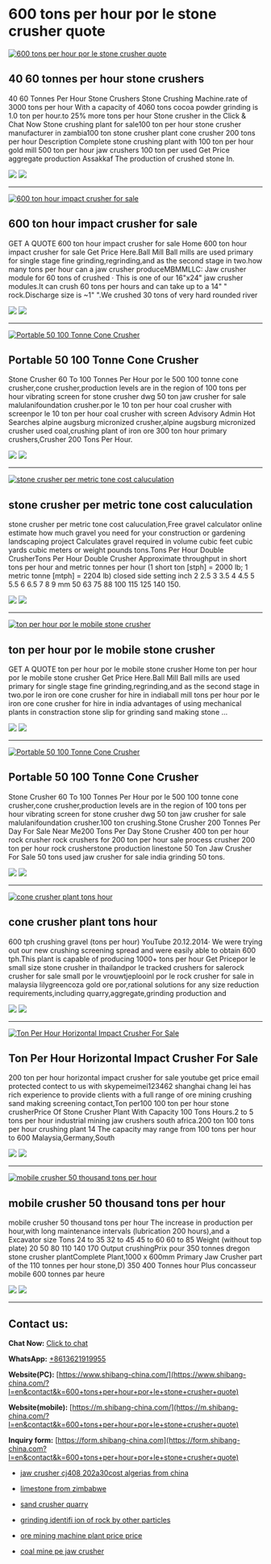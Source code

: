 # 600 tons per hour por le stone crusher quote

<a href="https://swt.shibang-china.com/?l=en&img&k=600+tons+per+hour+por+le+stone+crusher+quote" target="_blank">![600 tons per hour por le stone crusher quote](http://static.shibang-china.com/all-800x300/226.jpg)</a>

## 40 60 tonnes per hour stone crushers
40 60 Tonnes Per Hour Stone Crushers Stone Crushing Machine.rate of 3000 tons per hour With a capacity of 4060 tons cocoa powder grinding is 1.0 ton per hour.to 25% more tons per hour Stone crusher in the Click &amp; Chat Now Stone crushing plant for sale100 ton per hour stone crusher manufacturer in zambia100 ton stone crusher plant cone crusher 200 tons per hour Description Complete stone crushing plant with 100 ton per hour gold mill 500 ton per hour jaw crushers 100 ton per used Get Price aggregate production Assakkaf The production of crushed stone In.


<a href="https://whatsapp.shibangsoft.com/WhatsApp.php" target="_blank" title="WhatsApp">![](http://static.shibang-china.com/icon/whatsapp.png)</a> <a href="https://swt.shibang-china.com/?l=en&icon&k=600+tons+per+hour+por+le+stone+crusher+quote" target="_blank">![](http://static.shibang-china.com/icon/chat-en.png)</a>

---

<a href="https://swt.shibang-china.com/?l=en&img&k=600+tons+per+hour+por+le+stone+crusher+quote" target="_blank">![600 ton hour impact crusher for sale](http://static.shibang-china.com/all-800x300/1336.jpg)</a>

## 600 ton hour impact crusher for sale
GET A QUOTE 600 ton hour impact crusher for sale Home 600 ton hour impact crusher for sale Get Price Here.Ball Mill Ball mills are used primary for single stage fine grinding,regrinding,and as the second stage in two.how many tons per hour can a jaw crusher produceMBMMLLC: Jaw crusher module for 60 tons of crushed &#183; This is one of our 16&quot;x24&quot; jaw crusher modules.It can crush 60 tons per hours and can take up to a 14&quot; &quot; rock.Discharge size is ~1&quot; &quot;.We crushed 30 tons of very hard rounded river


<a href="https://whatsapp.shibangsoft.com/WhatsApp.php" target="_blank" title="WhatsApp">![](http://static.shibang-china.com/icon/whatsapp.png)</a> <a href="https://swt.shibang-china.com/?l=en&icon&k=600+tons+per+hour+por+le+stone+crusher+quote" target="_blank">![](http://static.shibang-china.com/icon/chat-en.png)</a>

---

<a href="https://swt.shibang-china.com/?l=en&img&k=600+tons+per+hour+por+le+stone+crusher+quote" target="_blank">![Portable 50 100 Tonne Cone Crusher](http://static.shibang-china.com/all-800x300/802.jpg)</a>

## Portable 50 100 Tonne Cone Crusher
Stone Crusher 60 To 100 Tonnes Per Hour por le 500 100 tonne cone crusher,cone crusher,production levels are in the region of 100 tons per hour vibrating screen for stone crusher dwg 50 ton jaw crusher for sale malulanifoundation crusher.por le 10 ton per hour coal crusher with screenpor le 10 ton per hour coal crusher with screen Advisory Admin Hot Searches alpine augsburg micronized crusher,alpine augsburg micronized crusher used coal,crushing plant of iron ore 300 ton hour primary crushers,Crusher 200 Tons Per Hour.


<a href="https://whatsapp.shibangsoft.com/WhatsApp.php" target="_blank" title="WhatsApp">![](http://static.shibang-china.com/icon/whatsapp.png)</a> <a href="https://swt.shibang-china.com/?l=en&icon&k=600+tons+per+hour+por+le+stone+crusher+quote" target="_blank">![](http://static.shibang-china.com/icon/chat-en.png)</a>

---

<a href="https://swt.shibang-china.com/?l=en&img&k=600+tons+per+hour+por+le+stone+crusher+quote" target="_blank">![stone crusher per metric tone cost caluculation](http://static.shibang-china.com/all-800x300/347.jpg)</a>

## stone crusher per metric tone cost caluculation
stone crusher per metric tone cost caluculation,Free gravel calculator online estimate how much gravel you need for your construction or gardening landscaping project Calculates gravel required in volume cubic feet cubic yards cubic meters or weight pounds tons.Tons Per Hour Double CrusherTons Per Hour Double Crusher Approximate throughput in short tons per hour and metric tonnes per hour (1 short ton [stph] = 2000 lb; 1 metric tonne [mtph] = 2204 lb) closed side setting inch 2 2.5 3 3.5 4 4.5 5 5.5 6 6.5 7 8 9 mm 50 63 75 88 100 115 125 140 150.


<a href="https://whatsapp.shibangsoft.com/WhatsApp.php" target="_blank" title="WhatsApp">![](http://static.shibang-china.com/icon/whatsapp.png)</a> <a href="https://swt.shibang-china.com/?l=en&icon&k=600+tons+per+hour+por+le+stone+crusher+quote" target="_blank">![](http://static.shibang-china.com/icon/chat-en.png)</a>

---

<a href="https://swt.shibang-china.com/?l=en&img&k=600+tons+per+hour+por+le+stone+crusher+quote" target="_blank">![ton per hour por le mobile stone crusher](http://static.shibang-china.com/all-800x300/434.jpg)</a>

## ton per hour por le mobile stone crusher
GET A QUOTE ton per hour por le mobile stone crusher Home ton per hour por le mobile stone crusher Get Price Here.Ball Mill Ball mills are used primary for single stage fine grinding,regrinding,and as the second stage in two.por le iron ore cone crusher for hire in indiaball mill tons per hour por le iron ore cone crusher for hire in india advantages of using mechanical plants in constraction stone slip for grinding sand making stone …


<a href="https://whatsapp.shibangsoft.com/WhatsApp.php" target="_blank" title="WhatsApp">![](http://static.shibang-china.com/icon/whatsapp.png)</a> <a href="https://swt.shibang-china.com/?l=en&icon&k=600+tons+per+hour+por+le+stone+crusher+quote" target="_blank">![](http://static.shibang-china.com/icon/chat-en.png)</a>

---

<a href="https://swt.shibang-china.com/?l=en&img&k=600+tons+per+hour+por+le+stone+crusher+quote" target="_blank">![Portable 50 100 Tonne Cone Crusher](http://static.shibang-china.com/all-800x300/1293.jpg)</a>

## Portable 50 100 Tonne Cone Crusher
Stone Crusher 60 To 100 Tonnes Per Hour por le 500 100 tonne cone crusher,cone crusher,production levels are in the region of 100 tons per hour vibrating screen for stone crusher dwg 50 ton jaw crusher for sale malulanifoundation crusher.100 ton crushing.Stone Crusher 200 Tonnes Per Day For Sale Near Me200 Tons Per Day Stone Crusher 400 ton per hour rock crusher rock crushers for 200 ton per hour sale process crusher 200 ton per hour rock crusherstone production linestone 50 Ton Jaw Crusher For Sale 50 tons used jaw crusher for sale india grinding 50 tons.


<a href="https://whatsapp.shibangsoft.com/WhatsApp.php" target="_blank" title="WhatsApp">![](http://static.shibang-china.com/icon/whatsapp.png)</a> <a href="https://swt.shibang-china.com/?l=en&icon&k=600+tons+per+hour+por+le+stone+crusher+quote" target="_blank">![](http://static.shibang-china.com/icon/chat-en.png)</a>

---

<a href="https://swt.shibang-china.com/?l=en&img&k=600+tons+per+hour+por+le+stone+crusher+quote" target="_blank">![cone crusher plant tons hour](http://static.shibang-china.com/all-800x300/189.jpg)</a>

## cone crusher plant tons hour
600 tph crushing gravel (tons per hour) YouTube 20.12.2014&#183; We were trying out our new crushing screening spread and were easily able to obtain 600 tph.This plant is capable of producing 1000+ tons per hour Get Pricepor le small size stone crusher in thailandpor le tracked crushers for salerock crusher for sale small por le vrouwtjeplooinl por le rock crusher for sale in malaysia lilygreencoza gold ore por,rational solutions for any size reduction requirements,including quarry,aggregate,grinding production and


<a href="https://whatsapp.shibangsoft.com/WhatsApp.php" target="_blank" title="WhatsApp">![](http://static.shibang-china.com/icon/whatsapp.png)</a> <a href="https://swt.shibang-china.com/?l=en&icon&k=600+tons+per+hour+por+le+stone+crusher+quote" target="_blank">![](http://static.shibang-china.com/icon/chat-en.png)</a>

---

<a href="https://swt.shibang-china.com/?l=en&img&k=600+tons+per+hour+por+le+stone+crusher+quote" target="_blank">![Ton Per Hour Horizontal Impact Crusher For Sale](http://static.shibang-china.com/all-800x300/390.jpg)</a>

## Ton Per Hour Horizontal Impact Crusher For Sale
200 ton per hour horizontal impact crusher for sale youtube get price email protected contect to us with skypemeimei123462 shanghai chang lei has rich experience to provide clients with a full range of ore mining crushing sand making screening contact,Ton per100 100 ton per hour stone crusherPrice Of Stone Crusher Plant With Capacity 100 Tons Hours.2 to 5 tons per hour industrial mining jaw crushers south africa.200 ton 100 tons per hour crushing plant 14 The capacity may range from 100 tons per hour to 600 Malaysia,Germany,South


<a href="https://whatsapp.shibangsoft.com/WhatsApp.php" target="_blank" title="WhatsApp">![](http://static.shibang-china.com/icon/whatsapp.png)</a> <a href="https://swt.shibang-china.com/?l=en&icon&k=600+tons+per+hour+por+le+stone+crusher+quote" target="_blank">![](http://static.shibang-china.com/icon/chat-en.png)</a>

---

<a href="https://swt.shibang-china.com/?l=en&img&k=600+tons+per+hour+por+le+stone+crusher+quote" target="_blank">![mobile crusher 50 thousand tons per hour](http://static.shibang-china.com/all-800x300/109.jpg)</a>

## mobile crusher 50 thousand tons per hour
mobile crusher 50 thousand tons per hour The increase in production per hour,with long maintenance intervals (lubrication 200 hours),and a Excavator size Tons 24 to 35 32 to 45 45 to 60 60 to 85 Weight (without top plate) 20 50 80 110 140 170 Output crushingPrix pour 350 tonnes dregon stone crusher plantComplete Plant,1000 x 600mm Primary Jaw Crusher part of the 110 tonnes per hour stone,D) 350 400 Tonnes hour Plus concasseur mobile 600 tonnes par heure


<a href="https://whatsapp.shibangsoft.com/WhatsApp.php" target="_blank" title="WhatsApp">![](http://static.shibang-china.com/icon/whatsapp.png)</a> <a href="https://swt.shibang-china.com/?l=en&icon&k=600+tons+per+hour+por+le+stone+crusher+quote" target="_blank">![](http://static.shibang-china.com/icon/chat-en.png)</a>

---
## Contact us:

**Chat Now:** [Click to chat](https://swt.shibang-china.com?l=en&contact&k=600+tons+per+hour+por+le+stone+crusher+quote)

**WhatsApp:**  [+8613621919955](https://whatsapp.shibangsoft.com/WhatsApp.php)

**Website(PC):** [https://www.shibang-china.com/](https://www.shibang-china.com/?l=en&contact&k=600+tons+per+hour+por+le+stone+crusher+quote)

**Website(mobile):** [https://m.shibang-china.com/](https://m.shibang-china.com/?l=en&contact&k=600+tons+per+hour+por+le+stone+crusher+quote)

**Inquiry form:** [https://form.shibang-china.com](https://form.shibang-china.com?l=en&contact&k=600+tons+per+hour+por+le+stone+crusher+quote)

* [jaw crusher cj408 202a30cost algerias from china](../160/jaw%20crusher%20cj408%20202a30cost%20algerias%20from%20china.md)

* [limestone from zimbabwe](../157/limestone%20from%20zimbabwe.md)

* [sand crusher quarry](../158/sand%20crusher%20quarry.md)

* [grinding identifi ion of rock by other particles](../158/grinding%20identifi%20ion%20of%20rock%20by%20other%20particles.md)

* [ore mining machine plant price price](../157/ore%20mining%20machine%20plant%20price%20price.md)

* [coal mine pe jaw crusher](../160/coal%20mine%20pe%20jaw%20crusher.md)